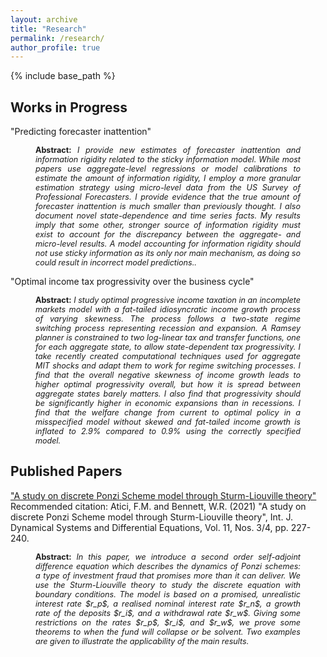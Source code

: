 ```yaml
---
layout: archive
title: "Research"
permalink: /research/
author_profile: true
---
```


{% include base_path %}

Works in Progress
--

"Predicting forecaster inattention"
<p style="margin-left: 40px; margin-right: 40px; text-align: justify;  font-size: 90%;">
<strong>Abstract:</strong> <em>I provide new estimates of forecaster inattention and information rigidity related to the sticky information model. While most papers use aggregate-level regressions or model calibrations to estimate the amount of information rigidity, I employ a more granular estimation strategy using micro-level data from the US Survey of Professional Forecasters. I provide evidence that the true amount of forecaster inattention is much smaller than previously thought. I also document novel state-dependence and time series facts. My results imply that some other, stronger source of information rigidity must exist to account for the discrepancy between the aggregate- and micro-level results. A model accounting for information rigidity should not use sticky information as its only nor main mechanism, as doing so could result in incorrect model predictions..</em>
</p>

"Optimal income tax progressivity over the business cycle"
<p style="margin-left: 40px; margin-right: 40px; text-align: justify;  font-size: 90%;">
<strong>Abstract:</strong> <em>I study optimal progressive income taxation in an incomplete markets model with a fat-tailed idiosyncratic income growth process of varying skewness. The process follows a two-state regime switching process representing recession and expansion. A Ramsey planner is constrained to two log-linear tax and transfer functions, one for each aggregate state, to allow state-dependent tax progressivity. I take recently created computational techniques used for aggregate MIT shocks and adapt them to work for regime switching processes. I find that the overall negative skewness of income growth leads to higher optimal progressivity overall, but how it is spread between aggregate states barely matters. I also find that progressivity should be significantly higher in economic expansions than in recessions. I find that the welfare change from current to optimal policy in a misspecified model without skewed and fat-tailed income growth is inflated to 2.9% compared to 0.9% using the correctly specified model.</em>
</p>

Published Papers
--

["A study on discrete Ponzi Scheme model through Sturm-Liouville theory"](http://williambennettecon.github.io/files/Atici_Bennett_2021_A_study_on_discrete_Ponzi_Scheme_model_through_Sturm-Liouville_theory.pdf) <br>
Recommended citation: Atici, F.M. and Bennett, W.R. (2021) "A study on discrete Ponzi Scheme model through Sturm-Liouville theory", Int. J. Dynamical Systems and Differential Equations, Vol. 11, Nos. 3/4, pp. 227-240.
<p style="margin-left: 40px; margin-right: 40px; text-align: justify;  font-size: 90%;">
<strong>Abstract:</strong> <em>In this paper, we introduce a second order self-adjoint difference equation which describes the dynamics of Ponzi schemes: a type of investment fraud that promises more than it can deliver. We use the Sturm-Liouville theory to study the discrete equation with boundary conditions. The model is based on a promised, unrealistic interest rate $r_p$, a realised nominal interest rate $r_n$, a growth rate of the deposits $r_i$, and a withdrawal rate $r_w$. Giving some restrictions on the rates $r_p$, $r_i$, and $r_w$, we prove some theorems to when the fund will collapse or be solvent. Two examples are given to illustrate the applicability of the main results.</em>
</p>
